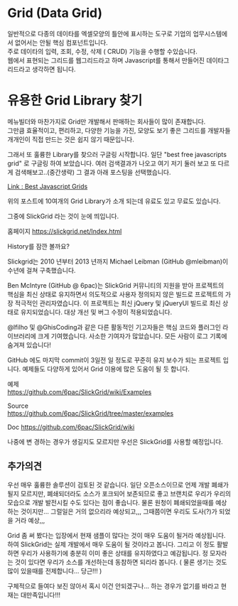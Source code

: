 # Grid (Data Grid)

일반적으로 다종의 데이타를 엑셀모양의 틀안에 표시하는 도구로 기업의 업무시스템에서 없어서는 안될 핵심 컴포넌트입니다.  
주로 데이타의 입력, 조회, 수정, 삭제 ( CRUD) 기능을 수행할 수있습니다.  
웹에서 표현되는 그리드를 웹그리드라고 하며 Javascript를 통해서 만들어진 데이타그리드라고 생각하면 됩니다.

# 유용한 Grid Library 찾기

메뉴빌더와 마찬가지로 Grid만 개발해서 판매하는 회사들이 많이 존재합니다.  
그만큼 효율적이고, 편리하고, 다양한 기능을 가진, 모양도 보기 좋은 그리드를 개발자들 개개인이 직접 만드는 것은 쉽지 않기 때문입니다.

그래서 또 훌륭한 Library를 찾으러 구글링 시작합니다.
일단 "best free javascripts grid" 로 구글링 하여 보았습니다.
여러 검색결과가 나오고 여기 저기 둘러 보고 또 다르게 검색해보고..(중간생략) 그 결과 아래 포스팅을 선택했습니다.

[ Link : Best Javascript Grids](http://blog.naver.com/PostView.nhn?blogId=fxfighter&logNo=220069330620&categoryNo=0&parentCategoryNo=57&viewDate=&currentPage=1&postListTopCurrentPage=1)

위의 포스트에 10여개의 Grid Library가 소개 되는데 유료도 있고 무료도 있습니다.

그중에 SlickGrid 라는 것이 눈에 띄입니다.

홈페이지
<https://slickgrid.net/Index.html>

History를 잠깐 볼까요?

Slickgrid는 2010 년부터 2013 년까지 Michael Leibman (GitHub @mleibman)이 수년에 걸쳐 구축했습니다.

Ben McIntyre (GitHub @ 6pac)는 SlickGrid 커뮤니티의 지원을 받아 프로젝트의 핵심을 최신 상태로 유지하면서 의도적으로 사용자 정의되지 않은 빌드로 프로젝트의 가장 적극적인 관리자였습니다.
이 프로젝트는 최신 jQuery 및 jQueryUI 빌드로 최신 상태로 유지되었습니다. 대상 개선 및 버그 수정이 적용되었습니다.

@lfilho 및 @GhisCoding과 같은 다른 활동적인 기고자들은 핵심 코드와 플러그인 라이브러리에 크게 기여했습니다.
사소한 기여자가 많았습니다. 모든 사람이 로그 기록에 숨겨져 있습니다!

GitHub 에도 마지막 commit이 3일전 일 정도로 꾸준히 유지 보수가 되는 프로젝트 입니다.
예제들도 다양하게 있어서 Grid 이용에 많은 도움이 될 듯 합니다.

예제  
<https://github.com/6pac/SlickGrid/wiki/Examples>

Source  
<https://github.com/6pac/SlickGrid/tree/master/examples>

Doc
<https://github.com/6pac/SlickGrid/wiki>

나중에 변 경하는 경우가 생길지도 모르지만 우선은 SlickGrid를 사용할 예정입니다.

## 추가의견

우선 매우 훌륭한 솔루션이 검토된 것 같습니다.
일단 오픈소스이므로 언제 개발 폐쇄가 될지 모르지만, 폐쇄되더라도 소스가 포크되어 보존되므로 좋고
브랜치로 우리가 우리의 모습으로 개발 발전시킬 수도 있다는 점이 좋습니다.
물론 원청이 폐쇄되었을때를 예상하는 것이지만... 그럴일은 거의 없으리라 예상되고,,, 그때쯤이면 우리도 도사(?)가 되었을 거라 예상,,,

Grid 좀 써 봤다는 입장에서 현재 샘플이 많다는 것이 매우 도움이 될거라 예상됩니다.
하여 SlickGrid는 실제 개발에서 매우 도움이 될 것이라고 봅니다.
그리고 이 정도 활발하면 우리가 사용하기에 충분히 이미 좋은 상태를 유지하였다고 예감됩니다.
정 모자라는 것이 있다면 우리가 소스를 개선하는데 동참하면 되리라 봅니다. ( 물론 생기는 것도 많이 있을때를 전제합니다... 당근!!! )

구체적으로 들여다 보진 않아서 혹시 이건 안되겠구나... 하는 경우가 없기를 바라고
현재는 대만족입니다!!!
